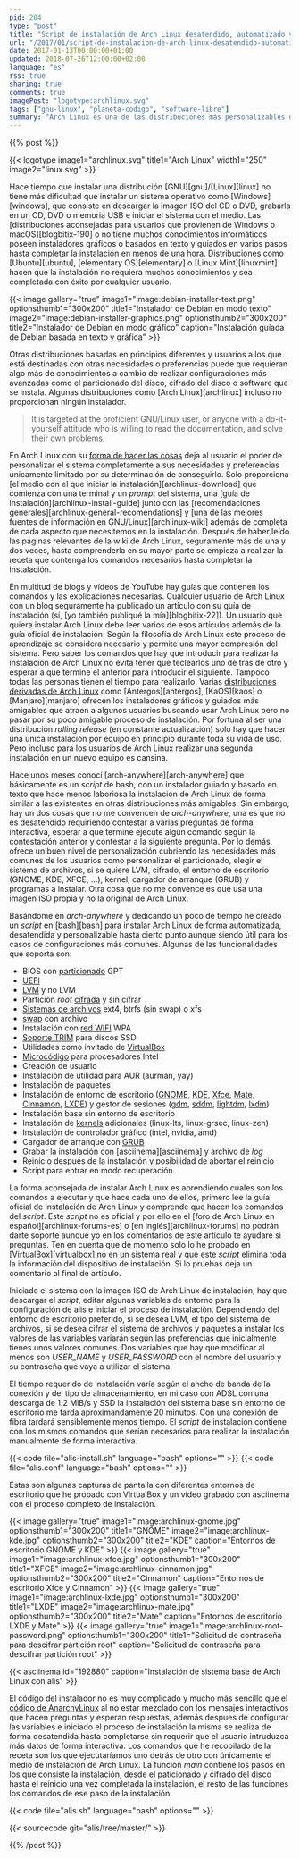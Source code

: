 ```yaml
---
pid: 204
type: "post"
title: "Script de instalación de Arch Linux desatendido, automatizado y personalizable"
url: "/2017/01/script-de-instalacion-de-arch-linux-desatendido-automatizado-y-personalizable/"
date: 2017-01-13T00:00:00+01:00
updated: 2018-07-26T12:00:00+02:00
language: "es"
rss: true
sharing: true
comments: true
imagePost: "logotype:archlinux.svg"
tags: ["gnu-linux", "planeta-codigo", "software-libre"]
summary: "Arch Linux es una de las distribuciones más personalizables de GNU/Linux pero cuya instalación requiere leer una buena cantidad de documentación para saber que comandos ejecutar en el _prompt_ del sistema en el que te deja se medio de instalación. Algunos usuarios eligen una distribución como Antergos, KaOS o Manjaro con un instalalador gráfico y guiado simplemente por el hecho de no enfrentarse al instalador de Arch Linux. Ejecutar un comando y esperar a que termine para introducir otro es lento y requiere de atención. "
---
```


{{% post %}}

{{< logotype image1="archlinux.svg" title1="Arch Linux" width1="250" image2="linux.svg" >}}

Hace tiempo que instalar una distribución [GNU][gnu]/[Linux][linux] no tiene más dificultad que instalar un sistema operativo como [Windows][windows], que consiste en descargar la imagen ISO del CD o DVD, grabarla en un CD, DVD o memoria USB e iniciar el sistema con el medio. Las [distribuciones aconsejadas para usuarios que provienen de Windows o macOS][blogbitix-190] o no tiene muchos conocimientos informáticos poseen instaladores gráficos o basados en texto y guiados en varios pasos hasta completar la instalación en menos de una hora. Distribuciones como [Ubuntu][ubuntu], [elementary OS][elementary] o [Linux Mint][linuxmint] hacen que la instalación no requiera muchos conocimientos y sea completada con éxito por cualquier usuario.

{{< image
    gallery="true"
    image1="image:debian-installer-text.png" optionsthumb1="300x200" title1="Instalador de Debian en modo texto"
    image2="image:debian-installer-graphics.png" optionsthumb2="300x200" title2="Instalador de Debian en modo gráfico"
    caption="Instalación guíada de Debian basada en texto y gráfica" >}}

Otras distribuciones basadas en principios diferentes y usuarios a los que está destinadas con otras necesidades o preferencias puede que requieran algo más de conocimientos a cambio de realizar configuraciones más avanzadas como el particionado del disco, cifrado del disco o software que se instala. Algunas distribuciones como [Arch Linux][archlinux] incluso no proporcionan ningún instalador.

> It is targeted at the proficient GNU/Linux user, or anyone with a do-it-yourself attitude who is
> willing to read the documentation, and solve their own problems.

En Arch Linux con su [forma de hacer las cosas](https://wiki.archlinux.org/index.php/Arch_Linux) deja al usuario el poder de personalizar el sistema completamente a sus necesidades y preferencias únicamente limitado por su determinación de conseguirlo. Solo proporciona [el medio con el que iniciar la instalación][archlinux-download] que comienza con una terminal y un _prompt_ del sistema, una [guía de instalación][archlinux-install-guide] junto con las [recomendaciones generales][archlinux-general-recomendations] y [una de las mejores fuentes de información en GNU/Linux][archlinux-wiki] además de completa de cada aspecto que necesitemos en la instalación. Después de haber leído las páginas relevantes de la wiki de Arch Linux, seguramente más de una y dos veces, hasta comprenderla en su mayor parte se empieza a realizar la receta que contenga los comandos necesarios hasta completar la instalación.

En multitud de blogs y vídeos de YouTube hay guías que contienen los comandos y las explicaciones necesarias. Cualquier usuario de Arch Linux con un blog seguramente ha publicado un artículo con su guía de instalación (sí, [yo también publiqué la mía][blogbitix-22]). Un usuario que quiera instalar Arch Linux debe leer varios de esos artículos además de la guía oficial de instalación. Según la filosofía de Arch Linux este proceso de aprendizaje se considera necesario y permite una mayor compresión del sistema. Pero saber los comandos que hay que introducir para realizar la instalación de Arch Linux no evita tener que teclearlos uno de tras de otro y esperar a que termine el anterior para introducir el siguiente. Tampoco todas las personas tienen el tiempo para realizarlo. Varias [distribuciones derivadas de Arch Linux](https://wiki.archlinux.org/index.php/Arch-based_distributions) como [Antergos][antergos], [KaOS][kaos] o [Manjaro][manjaro] ofrecen los instaladores gráficos y guiados más amigables que atraen a algunos usuarios buscando usar Arch Linux pero no pasar por su poco amigable proceso de instalación. Por fortuna al ser una distribución _rolling release_ (en constante actualización) solo hay que hacer una única instalación por equipo en principio durante toda su vida de uso. Pero incluso para los usuarios de Arch Linux realizar una segunda instalación en un nuevo equipo es cansina.

Hace unos meses conocí [arch-anywhere][arch-anywhere] que básicamente es un _script_ de bash, con un instalador guiado y basado en texto que hace menos laboriosa la instalación de Arch Linux de forma similar a las existentes en otras distribuciones más amigables. Sin embargo, hay un dos cosas que no me convencen de _arch-anywhere_, una es que no es desatendido requiriendo contestar a varias preguntas de forma interactiva, esperar a que termine ejecute algún comando según la contestación anterior y contestar a la siguiente pregunta. Por lo demás, ofrece un buen nivel de personalización cubriendo las necesidades más comunes de los usuarios como personalizar el particionado, elegir el sistema de archivos, si se quiere LVM, cifrado, el entorno de escritorio (GNOME, KDE, XFCE, ...), kernel, cargador de arranque (GRUB) y programas a instalar. Otra cosa que no me convence es que usa una imagen ISO propia y no la original de Arch Linux.

Basándome en _arch-anywhere_ y dedicando un poco de tiempo he creado un _script_ en [bash][bash] para instalar Arch Linux de forma automatizada, desatendida y personalizable hasta cierto punto aunque siendo útil para los casos de configuraciones más comunes. Algunas de las funcionalidades que soporta son:

* BIOS con [particionado](https://wiki.archlinux.org/index.php/Partitioning) GPT
* [UEFI](https://wiki.archlinux.org/index.php/Unified_Extensible_Firmware_Interface)
* [LVM](https://wiki.archlinux.org/index.php/LVM) y no LVM
* Partición _root_ [cifrada](https://wiki.archlinux.org/index.php/Dm-crypt/Encrypting_an_entire_system) y sin cifrar
* [Sistemas de archivos](https://wiki.archlinux.org/index.php/File_systems) ext4, btrfs (sin swap) o xfs
* [swap](https://wiki.archlinux.org/index.php/Swap) con archivo
* Instalación con [red WIFI](https://wiki.archlinux.org/index.php/Wireless_network_configuration) WPA
* [Soporte TRIM](https://wiki.archlinux.org/index.php/Solid_State_Drives) para discos SSD
* Utilidades como invitado de [VirtualBox](https://wiki.archlinux.org/index.php/VirtualBox)
* [Microcódigo](https://wiki.archlinux.org/index.php/Microcode) para procesadores Intel
* Creación de usuario
* Instalación de utilidad para AUR (aurman, yay)
* Instalación de paquetes
* Instalación de entorno de escritorio ([GNOME](https://wiki.archlinux.org/index.php/GNOME), [KDE](https://wiki.archlinux.org/index.php/KDE), [Xfce](https://wiki.archlinux.org/index.php/Xfce), [Mate](https://wiki.archlinux.org/index.php/MATE), [Cinnamon](https://wiki.archlinux.org/index.php/Cinnamon), [LXDE](https://wiki.archlinux.org/index.php/LXDE)) y gestor de sesiones ([gdm](https://wiki.archlinux.org/index.php/GDM), [sddm](https://wiki.archlinux.org/index.php/SDDM), [lightdm](https://wiki.archlinux.org/index.php/LightDM), [lxdm](https://wiki.archlinux.org/index.php/LXDM))
* Instalación base sin entorno de escritorio
* Instalación de [kernels](https://wiki.archlinux.org/index.php/Kernels) adicionales (linux-lts, linux-grsec, linux-zen)
* Instalación de controlador gráfico (intel, nvidia, amd)
* Cargador de arranque con [GRUB](https://wiki.archlinux.org/index.php/GRUB)
* Grabar la instalación con [asciinema][asciinema] y archivo de _log_
* Reinicio después de la instalación y posibilidad de abortar el reinicio
* Script para entrar en modo recuperación

La forma aconsejada de instalar Arch Linux es aprendiendo cuales son los comandos a ejecutar y que hace cada uno de ellos, primero lee la guía oficial de instalación de Arch Linux y comprende que hacen los comandos del _script_. Este _script_ no es oficial y por ello en el [foro de Arch Linux en español][archlinux-forums-es] o [en inglés][archlinux-forums] no podrán darte soporte aunque yo en los comentarios de este artículo te ayudaré si preguntas. Ten en cuenta que de momento solo lo he probado en [VirtualBox][virtualbox] no en un sistema real y que este _script_ elimina toda la información del dispositivo de instalación. Si lo pruebas deja un comentario al final de artículo.

Iniciado el sistema con la imagen ISO de Arch Linux de instalación, hay que descargar el _script_, editar algunas variables de entorno para la configuración de alis e iniciar el proceso de instalación. Dependiendo del entorno de escritorio preferido, si se desea LVM, el tipo del sistema de archivos, si se desea cifrar el sistema de archivos y paquetes a instalar los valores de las variables variarán según las preferencias que inicialmente tienes unos valores comunes. Dos variables que hay que modificar al menos son _USER\_NAME_ y _USER\_PASSWORD_ con el nombre del usuario y su contraseña que vaya a utilizar el sistema.

El tiempo requerido de instalación varía según el ancho de banda de la conexión y del tipo de almacenamiento, en mi caso con ADSL con una descarga de 1.2 MiB/s y SSD la instalación del sistema base sin entorno de escritorio me tarda aproximandamente 20 minutos. Con una conexión de fibra tardará sensiblemente menos tiempo. El _script_ de instalación contiene con los mismos comandos que serían necesarios para realizar la instalación manualmente de forma interactiva.

{{< code file="alis-install.sh" language="bash" options="" >}}
{{< code file="alis.conf" language="bash" options="" >}}

Estas son algunas capturas de pantalla con diferentes entornos de escritorio que he probado con VirtualBox y un vídeo grabado con asciinema con el proceso completo de instalación.

{{< image
    gallery="true"
    image1="image:archlinux-gnome.jpg" optionsthumb1="300x200" title1="GNOME"
    image2="image:archlinux-kde.jpg" optionsthumb2="300x200" title2="KDE"
    caption="Entornos de escritorio GNOME y KDE" >}}
{{< image
    gallery="true"
    image1="image:archlinux-xfce.jpg" optionsthumb1="300x200" title1="XFCE"
    image2="image:archlinux-cinnamon.jpg" optionsthumb2="300x200" title2="Cinnamon"
    caption="Entornos de escritorio Xfce y Cinnamon" >}}
{{< image
    gallery="true"
    image1="image:archlinux-lxde.jpg" optionsthumb1="300x200" title1="LXDE"
    image2="image:archlinux-mate.jpg" optionsthumb2="300x200" title2="Mate"
    caption="Entornos de escritorio LXDE y Mate" >}}
{{< image
    gallery="true"
    image1="image:archlinux-root-password.png" optionsthumb1="300x200" title1="Solicitud de contraseña para descifrar partición root"
    caption="Solicitud de contraseña para descifrar partición root" >}}

{{< asciinema id="192880" caption="Instalación de sistema base de Arch Linux con alis" >}}

El código del instalador no es muy complicado y mucho más sencillo que el [código de AnarchyLinux](https://github.com/AnarchyLinux/installer) al no estar mezclado con los mensajes interactivos que hacen preguntas y esperan respuestas, además despues de configurar las variables e iniciado el proceso de instalación la misma se realiza de forma desatendida hasta completarse sin requerir que el usuario intruduzca más datos de forma interactiva. Los comandos que he recopilado de la receta son los que ejecutaríamos uno detrás de otro con únicamente el medio de instalación de Arch Linux. La función _main_ contiene los pasos en los que consiste la instalación, desde el paticionado y cifrado del disco hasta el reinicio una vez completada la instalación, el resto de las funciones los comandos de ese paso de la instalación.

{{< code file="alis.sh" language="bash" options="" >}}

{{< sourcecode git="alis/tree/master/" >}}

{{% /post %}}
